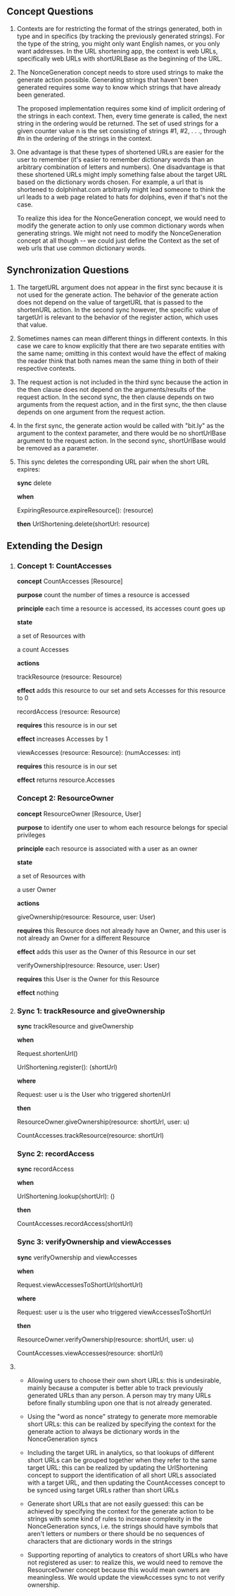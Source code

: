 ## Concept Questions

1. Contexts are for restricting the format of the strings generated, both in type and in specifics (by tracking the previously generated strings). For the type of the string, you might only want English names, or you only want addresses. In the URL shortening app, the context is web URLs, specifically web URLs with shortURLBase as the beginning of the URL.

2. The NonceGeneration concept needs to store used strings to make the generate action possible. Generating strings that haven't been generated requires some way to know which strings that have already been generated.

   The proposed implementation requires some kind of implicit ordering of the strings in each context. Then, every time generate is called, the next string in the ordering would be returned. The set of used strings for a given counter value n is the set consisting of strings #1, #2, . . ., through #n in the ordering of the strings in the context.

3. One advantage is that these types of shortened URLs are easier for the user to remember (it's easier to remember dictionary words than an arbitrary combination of letters and numbers). One disadvantage is that these shortened URLs might imply something false about the target URL based on the dictionary words chosen. For example, a url that is shortened to dolphinhat.com arbitrarily might lead someone to think the url leads to a web page related to hats for dolphins, even if that's not the case.

   To realize this idea for the NonceGeneration concept, we would need to modify the generate action to only use common dictionary words when generating strings. We might not need to modify the NonceGeneration concept at all though -- we could just define the Context as the set of web urls that use common dictionary words.

## Synchronization Questions

1. The targetURL argument does not appear in the first sync because it is not used for the generate action. The behavior of the generate action does not depend on the value of targetURL that is passed to the shortenURL action. In the second sync however, the specific value of targetUrl is relevant to the behavior of the register action, which uses that value.

2. Sometimes names can mean different things in different contexts. In this case we care to know explicitly that there are two separate entities with the same name; omitting in this context would have the effect of making the reader think that both names mean the same thing in both of their respective contexts.

3. The request action is not included in the third sync because the action in the then clause does not depend on the arguments/results of the request action. In the second sync, the then clause depends on two arguments from the request action, and in the first sync, the then clause depends on one argument from the request action.

4. In the first sync, the generate action would be called with "bit.ly" as the argument to the context parameter, and there would be no shortUrlBase argument to the request action. In the second sync, shortUrlBase would be removed as a parameter.

5. This sync deletes the corresponding URL pair when the short URL expires:

   **sync** delete

   **when**

   ExpiringResource.expireResource(): (resource)

   **then**
   UrlShortening.delete(shortUrl: resource)

## Extending the Design

1.  ### Concept 1: CountAccesses

    **concept** CountAccesses \[Resource\]

    **purpose** count the number of times a resource is accessed

    **principle** each time a resource is accessed, its accesses count goes up

    **state**

    a set of Resources with

    a count Accesses

    **actions**

    trackResource (resource: Resource)

    **effect** adds this resource to our set and sets Accesses for this resource to 0

    recordAccess (resource: Resource)

    **requires** this resource is in our set

    **effect** increases Accesses by 1

    viewAccesses (resource: Resource): (numAccesses: int)

    **requires** this resource is in our set

    **effect** returns resource.Accesses

    ### Concept 2: ResourceOwner

    **concept** ResourceOwner \[Resource, User\]

    **purpose** to identify one user to whom each resource belongs for special privileges

    **principle** each resource is associated with a user as an owner

    **state**

    a set of Resources with

    a user Owner

    **actions**

    giveOwnership(resource: Resource, user: User)

    **requires** this Resource does not already have an Owner, and this user is not already an Owner for a different Resource

    **effect** adds this user as the Owner of this Resource in our set

    verifyOwnership(resource: Resource, user: User)

    **requires** this User is the Owner for this Resource

    **effect** nothing

2.  ### Sync 1: trackResource and giveOwnership

    **sync** trackResource and giveOwnership

    **when**

    Request.shortenUrl()

    UrlShortening.register(): (shortUrl)

    **where**

    Request: user u is the User who triggered shortenUrl

    **then**

    ResourceOwner.giveOwnership(resource: shortUrl, user: u)

    CountAccesses.trackResource(resource: shortUrl)

    ### Sync 2: recordAccess

    **sync** recordAccess

    **when**

    UrlShortening.lookup(shortUrl): ()

    **then**

    CountAccesses.recordAccess(shortUrl)

    ### Sync 3: verifyOwnership and viewAccesses

    **sync** verifyOwnership and viewAccesses

    **when**

    Request.viewAccessesToShortUrl(shortUrl)

    **where**

    Request: user u is the user who triggered viewAccessesToShortUrl

    **then**

    ResourceOwner.verifyOwnership(resource: shortUrl, user: u)

    CountAccesses.viewAccesses(resource: shortUrl)

3.  - Allowing users to choose their own short URLs: this is undesirable, mainly because a computer is better able to track previously generated URLs than any person. A person may try many URLs before finally stumbling upon one that is not already generated.

    - Using the "word as nonce" strategy to generate more memorable short URLs: this can be realized by specifying the context for the generate action to always be dictionary words in the NonceGeneration syncs

    - Including the target URL in analytics, so that lookups of different short URLs can be grouped together when they refer to the same target URL: this can be realized by updating the UrlShortening concept to support the identification of all short URLs associated with a target URL, and then updating the CountAccesses concept to be synced using target URLs rather than short URLs

    - Generate short URLs that are not easily guessed: this can be achieved by specifying the context for the generate action to be strings with some kind of rules to increase complexity in the NonceGeneration syncs, i.e. the strings should have symbols that aren't letters or numbers or there should be no sequences of characters that are dictionary words in the strings

    - Supporting reporting of analytics to creators of short URLs who have not registered as user: to realize this, we would need to remove the ResourceOwner concept because this would mean owners are meaningless. We would update the viewAccesses sync to not verify ownership.
